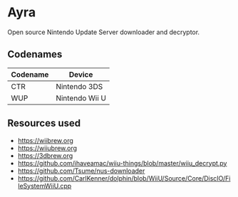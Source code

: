 # Ayra

Open source Nintendo Update Server downloader and decryptor.


## Codenames

| Codename | Device         |
|----------|----------------|
| CTR      | Nintendo 3DS   |
| WUP      | Nintendo Wii U |

## Resources used

- https://wiibrew.org
- https://wiiubrew.org
- https://3dbrew.org
- https://github.com/ihaveamac/wiiu-things/blob/master/wiiu_decrypt.py
- https://github.com/Tsume/nus-downloader
- https://github.com/CarlKenner/dolphin/blob/WiiU/Source/Core/DiscIO/FileSystemWiiU.cpp
